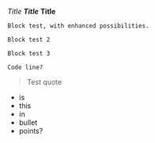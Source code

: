 *Title*
***Title***
**Title**




<pre><code>Block test, with enhanced possibilities.
</code></pre>



``` 
Block test 2
```

~~~~
Block test 3
~~~~


`Code line?`

> Test quote

- is
- this
- in
- bullet
- points?

